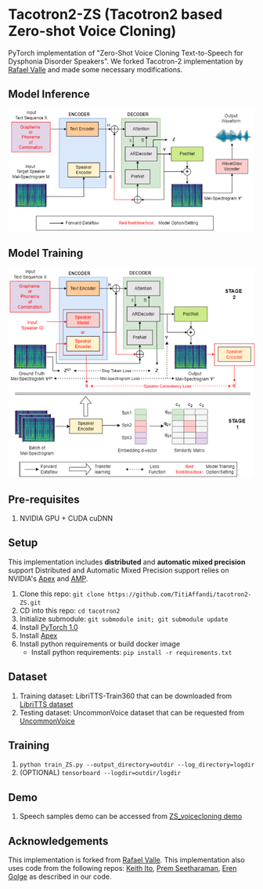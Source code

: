 # Tacotron2-ZS (Tacotron2 based Zero-shot Voice Cloning)

PyTorch implementation of "Zero-Shot Voice Cloning Text-to-Speech for Dysphonia Disorder Speakers". 
We forked Tacotron-2 implementation by [Rafael Valle](https://github.com/NVIDIA/tacotron2) and made some necessary modifications.

## Model Inference
![Model Inference](ZS-TTS-Dysphonia-Inference.drawio.png)

## Model Training
![Model Training](ZS-TTS-Dysphonia-Training.drawio.png)


## Pre-requisites
1. NVIDIA GPU + CUDA cuDNN

## Setup
This implementation includes **distributed** and **automatic mixed precision** support
Distributed and Automatic Mixed Precision support relies on NVIDIA's [Apex] and [AMP].

1. Clone this repo: `git clone https://github.com/TitiAffandi/tacotron2-ZS.git`
2. CD into this repo: `cd tacotron2`
3. Initialize submodule: `git submodule init; git submodule update`
4. Install [PyTorch 1.0]
5. Install [Apex]
6. Install python requirements or build docker image 
    - Install python requirements: `pip install -r requirements.txt`

## Dataset 
1. Training dataset: LibriTTS-Train360 that can be downloaded from [LibriTTS dataset](https://www.openslr.org/resources/60/)
2. Testing dataset: UncommonVoice dataset that can be requested from [UncommonVoice](https://merriekay.com/uncommonvoice)

## Training
1. `python train_ZS.py --output_directory=outdir --log_directory=logdir`
2. (OPTIONAL) `tensorboard --logdir=outdir/logdir`

## Demo
1. Speech samples demo can be accessed from [ZS_voicecloning demo](https://zs_voicecloning.jarkom.cs.ui.ac.id/) 

## Acknowledgements
This implementation is forked from [Rafael Valle](https://github.com/NVIDIA/tacotron2).
This implementation also uses code from the following repos: [Keith Ito](https://github.com/keithito/tacotron/), [Prem Seetharaman](https://github.com/pseeth/pytorch-stft), [Eren Golge](https://github.com/mozilla/TTS) as described in our code.


[pytorch 1.0]: https://github.com/pytorch/pytorch#installation
[Apex]: https://github.com/nvidia/apex
[AMP]: https://github.com/NVIDIA/apex/tree/master/apex/amp
